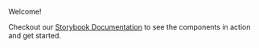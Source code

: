 Welcome!

Checkout our [Storybook Documentation](https://lambda-curry.github.io/forms/?path=/docs/helloworld-start-here--docs) to see the components in action and get started.


